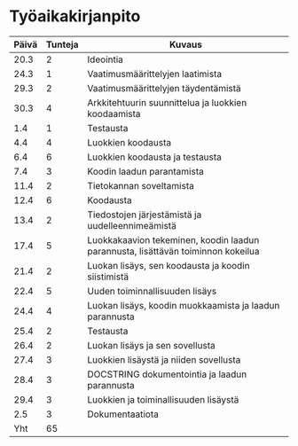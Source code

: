 # Työaikakirjanpito

Päivä | Tunteja | Kuvaus
--- | --- | --- 
20.3 | 2 | Ideointia
24.3 | 1 | Vaatimusmäärittelyjen laatimista
29.3 | 2 | Vaatimusmäärittelyjen täydentämistä
30.3 | 4 | Arkkitehtuurin suunnittelua ja luokkien koodaamista
1.4 | 1 | Testausta
4.4 | 4 | Luokkien koodausta
6.4 | 6 | Luokkien koodausta ja testausta
7.4 | 3 | Koodin laadun parantamista
11.4 | 2 | Tietokannan soveltamista
12.4 | 6 | Koodausta
13.4 | 2 | Tiedostojen järjestämistä ja uudelleennimeämistä
17.4 | 5 | Luokkakaavion tekeminen, koodin laadun parannusta, lisättävän toiminnon kokeilua
21.4 | 2 | Luokan lisäys, sen koodausta ja koodin siistimistä
22.4 | 5 | Uuden toiminnallisuuden lisäys
24.4 | 4 | Luokan lisäys, koodin muokkaamista ja laadun parannusta
25.4 | 2 | Testausta
26.4 | 2 | Luokan lisäys ja sen sovellusta
27.4 | 3 | Luokkien lisäystä ja niiden sovellusta
28.4 | 3 | DOCSTRING dokumentointia ja laadun parannusta
29.4 | 3 | Luokkien ja toiminallisuuden lisäystä
2.5 | 3 | Dokumentaatiota
Yht | 65 |
